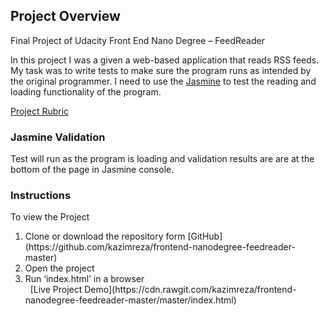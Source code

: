 

<h2>Project Overview</h2>

Final Project of Udacity Front End Nano Degree – FeedReader

In this project I was a given a web-based
application that reads RSS feeds. My task was to write tests to make sure the
program runs as intended by the original programmer. I need to use the [Jasmine](http://jasmine.github.io)
to test the reading and loading functionality of the program. 

[Project Rubric](https://review.udacity.com/#!/projects/3442558598/rubric)

<h3>Jasmine Validation</h3>

Test will run as the program is loading and
validation results are are at the bottom of the page in Jasmine console.

<h3>Instructions</h3>
To view the Project
<ol>
<li>Clone or download the repository form
[GitHub](https://github.com/kazimreza/frontend-nanodegree-feedreader-master)</li>
<li>Open the project</li>
<li>Run ‘index.html’ in a browser</li>
 
[Live Project Demo](https://cdn.rawgit.com/kazimreza/frontend-nanodegree-feedreader-master/master/index.html)

 

 

